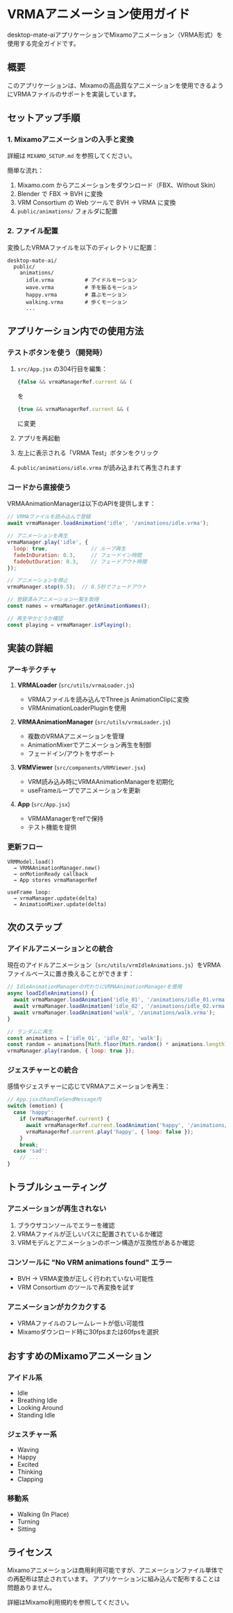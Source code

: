 # VRMAアニメーション使用ガイド

desktop-mate-aiアプリケーションでMixamoアニメーション（VRMA形式）を使用する完全ガイドです。

## 概要

このアプリケーションは、Mixamoの高品質なアニメーションを使用できるようにVRMAファイルのサポートを実装しています。

## セットアップ手順

### 1. Mixamoアニメーションの入手と変換

詳細は `MIXAMO_SETUP.md` を参照してください。

簡単な流れ：
1. Mixamo.com からアニメーションをダウンロード（FBX、Without Skin）
2. Blender で FBX → BVH に変換
3. VRM Consortium の Web ツールで BVH → VRMA に変換
4. `public/animations/` フォルダに配置

### 2. ファイル配置

変換したVRMAファイルを以下のディレクトリに配置：

```
desktop-mate-ai/
  public/
    animations/
      idle.vrma          # アイドルモーション
      wave.vrma          # 手を振るモーション
      happy.vrma         # 喜ぶモーション
      walking.vrma       # 歩くモーション
      ...
```

## アプリケーション内での使用方法

### テストボタンを使う（開発時）

1. `src/App.jsx` の304行目を編集：
   ```javascript
   {false && vrmaManagerRef.current && (
   ```
   を
   ```javascript
   {true && vrmaManagerRef.current && (
   ```
   に変更

2. アプリを再起動

3. 左上に表示される「VRMA Test」ボタンをクリック

4. `public/animations/idle.vrma` が読み込まれて再生されます

### コードから直接使う

VRMAAnimationManagerは以下のAPIを提供します：

```javascript
// VRMAファイルを読み込んで登録
await vrmaManager.loadAnimation('idle', '/animations/idle.vrma');

// アニメーションを再生
vrmaManager.play('idle', {
  loop: true,              // ループ再生
  fadeInDuration: 0.3,     // フェードイン時間
  fadeOutDuration: 0.3,    // フェードアウト時間
});

// アニメーションを停止
vrmaManager.stop(0.5);  // 0.5秒でフェードアウト

// 登録済みアニメーション一覧を取得
const names = vrmaManager.getAnimationNames();

// 再生中かどうか確認
const playing = vrmaManager.isPlaying();
```

## 実装の詳細

### アーキテクチャ

1. **VRMALoader** (`src/utils/vrmaLoader.js`)
   - VRMAファイルを読み込んでThree.js AnimationClipに変換
   - VRMAnimationLoaderPluginを使用

2. **VRMAAnimationManager** (`src/utils/vrmaLoader.js`)
   - 複数のVRMAアニメーションを管理
   - AnimationMixerでアニメーション再生を制御
   - フェードイン/アウトをサポート

3. **VRMViewer** (`src/components/VRMViewer.jsx`)
   - VRM読み込み時にVRMAAnimationManagerを初期化
   - useFrameループでアニメーションを更新

4. **App** (`src/App.jsx`)
   - VRMAManagerをrefで保持
   - テスト機能を提供

### 更新フロー

```
VRMModel.load()
  → VRMAAnimationManager.new()
  → onMotionReady callback
  → App stores vrmaManagerRef

useFrame loop:
  → vrmaManager.update(delta)
  → AnimationMixer.update(delta)
```

## 次のステップ

### アイドルアニメーションとの統合

現在のアイドルアニメーション（`src/utils/vrmIdleAnimations.js`）をVRMAファイルベースに置き換えることができます：

```javascript
// IdleAnimationManagerの代わりにVRMAAnimationManagerを使用
async loadIdleAnimations() {
  await vrmaManager.loadAnimation('idle_01', '/animations/idle_01.vrma');
  await vrmaManager.loadAnimation('idle_02', '/animations/idle_02.vrma');
  await vrmaManager.loadAnimation('walk', '/animations/walk.vrma');
}

// ランダムに再生
const animations = ['idle_01', 'idle_02', 'walk'];
const random = animations[Math.floor(Math.random() * animations.length)];
vrmaManager.play(random, { loop: true });
```

### ジェスチャーとの統合

感情やジェスチャーに応じてVRMAアニメーションを再生：

```javascript
// App.jsxのhandleSendMessage内
switch (emotion) {
  case 'happy':
    if (vrmaManagerRef.current) {
      await vrmaManagerRef.current.loadAnimation('happy', '/animations/happy.vrma');
      vrmaManagerRef.current.play('happy', { loop: false });
    }
    break;
  case 'sad':
    // ...
}
```

## トラブルシューティング

### アニメーションが再生されない

1. ブラウザコンソールでエラーを確認
2. VRMAファイルが正しいパスに配置されているか確認
3. VRMモデルとアニメーションのボーン構造が互換性があるか確認

### コンソールに "No VRM animations found" エラー

- BVH → VRMA変換が正しく行われていない可能性
- VRM Consortium のツールで再変換を試す

### アニメーションがカクカクする

- VRMAファイルのフレームレートが低い可能性
- Mixamoダウンロード時に30fpsまたは60fpsを選択

## おすすめのMixamoアニメーション

### アイドル系
- Idle
- Breathing Idle
- Looking Around
- Standing Idle

### ジェスチャー系
- Waving
- Happy
- Excited
- Thinking
- Clapping

### 移動系
- Walking (In Place)
- Turning
- Sitting

## ライセンス

Mixamoアニメーションは商用利用可能ですが、アニメーションファイル単体での再配布は禁止されています。
アプリケーションに組み込んで配布することは問題ありません。

詳細はMixamo利用規約を参照してください。
